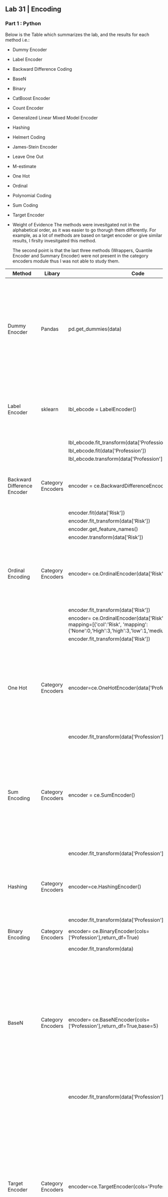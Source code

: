 ## Lab 31 | Encoding 

  
  
  ### Part 1 : Python
  Below is the Table which summarizes the lab, and the results for each method i.e.:
  - Dummy Encoder
  - Label Encoder
  - Backward Difference Coding
  - BaseN
  - Binary
  - CatBoost Encoder
  - Count Encoder
  - Generalized Linear Mixed Model Encoder
  - Hashing
  - Helmert Coding
  - James-Stein Encoder
  - Leave One Out
  - M-estimate
  - One Hot
  - Ordinal
  - Polynomial Coding
  - Sum Coding
  - Target Encoder
  - Weight of Evidence
 The methods were invesitgated not in the alphabetical order, as it was easier to go thorugh them differently. For example, as a lot of methods are based on target encoder or give similar results, I firslty invesitgated this method.
   
    The second point is that the last three methods (Wrappers, Quantile Encoder and Summary Encoder) were not present in the category encoders module thus I was not able to study them. 
    
    
| Method                                 | Libary            | Code                                                                                                                                         | Result Encode                                                                                                                                                                                                                                                                                                                           |
|----------------------------------------|-------------------|----------------------------------------------------------------------------------------------------------------------------------------------|-----------------------------------------------------------------------------------------------------------------------------------------------------------------------------------------------------------------------------------------------------------------------------------------------------------------------------------------|
| Dummy Enocder                          | Pandas            | pd.get_dummies(data)                                                                                                                         | The encoder adds 13 new columns with 0/1 values in it. This method is case sensitive, so data needs to be properly processed not to get problems with lower and upper case letters (for example)                                                                                                                                        |
| Label Encoder                          | sklearn           | lbl_ebcode = LabelEncoder()                                                                                                                  | It is used for a column (1d array) assigns a numerical value to each unique value; Should be used for ordinal data                                                                                                                                                                                                                      |
|                                        |                   | lbl_ebcode.fit_transform(data['Profession'])                                                                                                 |                                                                                                                                                                                                                                                                                                                                         |
|                                        |                   | lbl_ebcode.fit(data['Profession'])                                                                                                           |                                                                                                                                                                                                                                                                                                                                         |
|                                        |                   | lbl_ebcode.transform(data['Profession'])                                                                                                     |                                                                                                                                                                                                                                                                                                                                         |
| Backward Difference Encoder            | Category Encoders | encoder = ce.BackwardDifferenceEncoder()                                                                                                     | Gives back an array in which values are compared with the values on the levels below                                                                                                                                                                                                                                                    |
|                                        |                   | encoder.fit(data['Risk'])                                                                                                                    |                                                                                                                                                                                                                                                                                                                                         |
|                                        |                   | encoder.fit_transform(data['Risk'])                                                                                                          |                                                                                                                                                                                                                                                                                                                                         |
|                                        |                   | encoder.get_feature_names()                                                                                                                  |                                                                                                                                                                                                                                                                                                                                         |
|                                        |                   | encoder.transform(data['Risk'])                                                                                                              |                                                                                                                                                                                                                                                                                                                                         |
| Ordinal Encoding                       | Category Encoders | encoder= ce.OrdinalEncoder(data['Risk'])                                                                                                     | Converts ordinal data into integers. If not specified assigned integers are random, but they can be specified in the encoder                                                                                                                                                                                                            |
|                                        |                   | encoder.fit_transform(data['Risk'])                                                                                                          |                                                                                                                                                                                                                                                                                                                                         |
|                                        |                   | encoder= ce.OrdinalEncoder(data['Risk'],return_df=True, mapping=[{'col':'Risk', 'mapping':{'None':0,'High':3,'high':3,'low':1,'medium':2}}]) |                                                                                                                                                                                                                                                                                                                                         |
|                                        |                   | encoder.fit_transform(data['Risk'])                                                                                                          |                                                                                                                                                                                                                                                                                                                                         |
| One Hot                                | Category Encoders | encoder=ce.OneHotEncoder(data['Profession'])                                                                                                 | Used for nominal data. Transforms it into Dummy variables i.e. table with 0/1 values. Method is case sensitive thus data should be prcessed before encoding                                                                                                                                                                             |
|                                        |                   | encoder.fit_transform(data['Profession'])                                                                                                    |                                                                                                                                                                                                                                                                                                                                         |
| Sum Encoding                           | Category Encoders | encoder = ce.SumEncoder()                                                                                                                    | It is similar to Dummy encoding, but represents the data using 3 values -1,0 and 1. Value -1 appears where there is a position with only 0. Thanks to that there is one less column comapared to One hot encoder                                                                                                                        |
|                                        |                   | encoder.fit_transform(data['Profession'])                                                                                                    |                                                                                                                                                                                                                                                                                                                                         |
| Hashing                                | Category Encoders | encoder=ce.HashingEncoder()                                                                                                                  | Converts an array into a table with 0/1 values. The number of column can be chosen. It is a one-way prcess.                                                                                                                                                                                                                             |
|                                        |                   | encoder.fit_transform(data['Profession'])                                                                                                    |                                                                                                                                                                                                                                                                                                                                         |
| Binary Encoding                        | Category Encoders | encoder= ce.BinaryEncoder(cols=['Profession'],return_df=True)                                                                                | Converts array into a binary numbers                                                                                                                                                                                                                                                                                                    |
|                                        |                   | encoder.fit_transform(data)                                                                                                                  |                                                                                                                                                                                                                                                                                                                                         |
| BaseN                                  | Category Encoders | encoder= ce.BaseNEncoder(cols=['Profession'],return_df=True,base=5)                                                                          | Returns the Table, with the number of a base that we specifed. It is similar to Binary encoding, but the data is converted to a number with a specified base (base for binary is 2). This allows to represent data with a fewer number of columns as compared to Binary encoding                                                        |
|                                        |                   | encoder.fit_transform(data['Profession'])                                                                                                    |                                                                                                                                                                                                                                                                                                                                         |
| Target Encoder                         | Category Encoders | encoder=ce.TargetEncoder(cols='Profession')                                                                                                  | Encodes categorical data into a number, based on the target value, which means that there needs to be another column with numerical data, which is dependent from the categorical data. Encoder calulates the mean value and represents categorical feature as a mean value. In order to get revelant data we need to have  large data  |
|                                        |                   | encoder.fit_transform(data['Profession'],data['Revenue'])                                                                                    |                                                                                                                                                                                                                                                                                                                                         |
| CatBoost Encoder                       | Category Encoders | encoder = ce.CatBoostEncoder()                                                                                                               | Converts categorical data into a number based on a target values represanted by numerical data. It is similar to Target encoding                                                                                                                                                                                                        |
|                                        |                   | encoder.fit_transform(data['Profession'],data['Revenue'])                                                                                    |                                                                                                                                                                                                                                                                                                                                         |
| Count Encoder                          | Category Encoders | encoder = ce.CountEncoder(cols=['Profession'])                                                                                               | Counts the apearence of a feature and returns an array with that counts                                                                                                                                                                                                                                                                 |
|                                        |                   | encoder.fit_transform(data['Profession'])                                                                                                    |                                                                                                                                                                                                                                                                                                                                         |
| Generalized Linear Mixed Model Encoder | Category Encoders | encoder = ce.GLMMEncoder()                                                                                                                   | Similar to Target encoder, returns an 1D array in which catgeorical data is reprsented by a number, calculated based on a target value. I don't know excatly if my encoding is done correctly, as in the documentation I found information that target values should be represented by binary numbers                                   |
|                                        |                   | encoder.fit_transform(data2['Profession'],data['Revenue'])                                                                                   |                                                                                                                                                                                                                                                                                                                                         |
| Helmert Coding                         | Category Encoders | encoder = ce.HelmertEncoder()                                                                                                                | Returns a table in which featured values at diffrent levels are compared                                                                                                                                                                                                                                                                |
|                                        |                   | encoder.fit_transform(data['Risk'])                                                                                                          |                                                                                                                                                                                                                                                                                                                                         |
| James-Stein Encoder                    | Category Encoders | encoder = ce.JamesSteinEncoder()                                                                                                             | Returns 1d array of numbers calulated for each categorical feature based on the target variable                                                                                                                                                                                                                                         |
|                                        |                   | encoder.fit_transform(data2['Profession'], data['Revenue'])                                                                                  |                                                                                                                                                                                                                                                                                                                                         |
| Leave One Out Encoder                  | Category Encoders | encoder = ce.LeaveOneOutEncoder()                                                                                                            | Returns a1d array with numbers calulated bases on the target avriable. Similar to Target encoding . Useful to minimize the effect fo outliers                                                                                                                                                                                           |
|                                        |                   | encoder.fit_transform(data2['Profession'], data['Revenue'])                                                                                  |                                                                                                                                                                                                                                                                                                                                         |
| M-estimate                             | Category Encoders | encoder = ce.MEstimateEncoder()                                                                                                              | Siplified version of Target Encoder. Thus returns 1d array of numbers calculated based on the target values                                                                                                                                                                                                                             |
|                                        |                   | encoder.fit_transform(data['Profession'], data['Revenue'])                                                                                   |                                                                                                                                                                                                                                                                                                                                         |
| Polynomial Coding                      | Category Encoders | encoder = ce.PolynomialEncoder(cols=["Risk"])                                                                                                | Gives back a 2D array in which values are compared with the values on the levels below                                                                                                                                                                                                                                                  |
|                                        |                   | encoder.fit_transform(data3, verbose=1)                                                                                                      |                                                                                                                                                                                                                                                                                                                                         |
| Weight of Evidence                     | Category Encoders | encoder = ce.WOEEncoder()                                                                                                                    | As a result I obtain a 1d array of numbers, calculated based on the target variable which has to be Binary                                                                                                                                                                                                                              |
|                                        |                   | encoder.fit_transform(data3['Risk'], data['Binary'])                                                                                         |                                                                                                                                                                                                                                                                                                                                         |

  
  ### Part 2 : SQL 
  
  I wrote a code in order to perform One Hot Encoding and Ordinal Encodinf for the provided table in SQL for the selected columns. The code and the results are presented below. The code can be also found in the SQL script.
  
  
  #### One Hot Encoding 
  Performed for the Profession column
    
    
    Code:
    
select ClientID, Profession,
case 
when Profession = 'Self-employed' then 1
when Profession = 'self-employed' THEN 1 
else 0 
end as self_employed,
case 
when Profession = 'students' then 1
ELSE 0 
END as students,
case 
when Profession = 'Horeca' then 1 
ELSE 0
end as Horeca,
case 
when Profession = 'finance' then 1 
ELSE 0
END as finance
from example;
  
  Result: 
    
     
| ClientID | Profession    | self_employed | students | Horeca | finance |
|----------|---------------|---------------|----------|--------|---------|
| 231      | Self-employed | 1             | 0        | 0      | 0       |
| 765      | students      | 0             | 1        | 0      | 0       |
| 453      | Horeca        | 0             | 0        | 1      | 0       |
| 231      | self-employed | 1             | 0        | 0      | 0       |
| 892      | finance       | 0             | 0        | 0      | 1       |


#### Ordinal Encoding 
Performed for the Risk column
  
   
   Code:
select ClientID, Risk,
Case 
When Risk = 'High' Then 3
WHEN Risk = 'high' Then 3
WHEN Risk = 'medium' THEN 2
WHEN Risk = 'low' THEN 1
ELSE 0
END as Ordinal_Encoding
FROM example;
  
    
     Result: 
     
| ClientID | Risk   | Ordinal_Encoding |
|----------|--------|------------------|
| 231      | High   | 3                |
| 765      | high   | 3                |
| 453      | medium | 2                |
| 231      | high   | 3                |
| 892      | low    | 1                |

  
